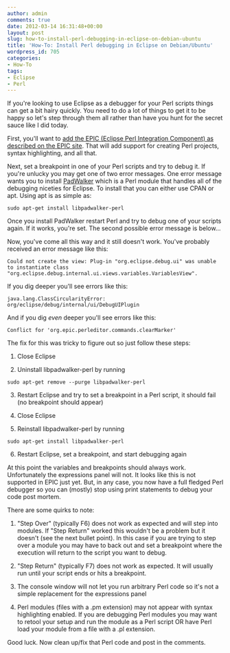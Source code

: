 ```yaml
---
author: admin
comments: true
date: 2012-03-14 16:31:48+00:00
layout: post
slug: how-to-install-perl-debugging-in-eclipse-on-debian-ubuntu
title: 'How-To: Install Perl debugging in Eclipse on Debian/Ubuntu'
wordpress_id: 705
categories:
- How-To
tags:
- Eclipse
- Perl
---
```


If you're looking to use Eclipse as a debugger for your Perl scripts things can get a bit hairy quickly.  You need to do a lot of things to get it to be happy so let's step through them all rather than have you hunt for the secret sauce like I did today.

First, you'll want to [add the EPIC (Eclipse Perl Integration Component) as described on the EPIC site](http://www.epic-ide.org/download.php).  That will add support for creating Perl projects, syntax highlighting, and all that.

Next, set a breakpoint in one of your Perl scripts and try to debug it.  If you're unlucky you may get one of two error messages.  One error message wants you to install [PadWalker](http://search.cpan.org/~robin/PadWalker-1.93/PadWalker.pm) which is a Perl module that handles all of the debugging niceties for Eclipse.  To install that you can either use CPAN or apt.  Using apt is as simple as:


    
    sudo apt-get install libpadwalker-perl



Once you install PadWalker restart Perl and try to debug one of your scripts again.  If it works, you're set.  The second possible error message is below...

Now, you've come all this way and it still doesn't work.  You've probably received an error message like this:


    
    Could not create the view: Plug-in "org.eclipse.debug.ui" was unable to instantiate class "org.eclipse.debug.internal.ui.views.variables.VariablesView".



If you dig deeper you'll see errors like this:


    
    java.lang.ClassCircularityError: org/eclipse/debug/internal/ui/DebugUIPlugin



And if you dig _even_ deeper you'll see errors like this:


    
    Conflict for 'org.epic.perleditor.commands.clearMarker'



The fix for this was tricky to figure out so just follow these steps:




	
  1. Close Eclipse

	
  2. Uninstall libpadwalker-perl by running 
    
    sudo apt-get remove --purge libpadwalker-perl


	
  3. Restart Eclipse and try to set a breakpoint in a Perl script, it should fail (no breakpoint should appear)

	
  4. Close Eclipse

	
  5. Reinstall libpadwalker-perl by running 
    
    sudo apt-get install libpadwalker-perl


	
  6. Restart Eclipse, set a breakpoint, and start debugging again



At this point the variables and breakpoints should always work.  Unfortunately the expressions panel will not.  It looks like this is not supported in EPIC just yet.  But, in any case, you now have a full fledged Perl debugger so you can (mostly) stop using print statements to debug your code post mortem.

There are some quirks to note:


	
  1. "Step Over" (typically F6) does not work as expected and will step into modules.  If "Step Return" worked this wouldn't be a problem but it doesn't (see the next bullet point).  In this case if you are trying to step over a module you may have to back out and set a breakpoint where the execution will return to the script you want to debug.

	
  2. "Step Return" (typically F7) does not work as expected.  It will usually run until your script ends or hits a breakpoint.

	
  3. The console window will not let you run arbitrary Perl code so it's not a simple replacement for the expressions panel

	
  4. Perl modules (files with a .pm extension) may not appear with syntax highlighting enabled.  If you are debugging Perl modules you may want to retool your setup and run the module as a Perl script OR have Perl load your module from a file with a .pl extension.



Good luck.  Now clean up/fix that Perl code and post in the comments.
